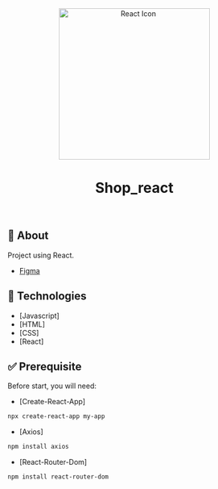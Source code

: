 <div align="center" id="top"> 
  <img align="center" width="300px" src="https://upload.wikimedia.org/wikipedia/commons/thumb/a/a7/React-icon.svg/1280px-React-icon.svg.png" alt="React Icon" />
</div>

<h1 align="center">Shop_react</h1>

<br>

## :dart: About ##

Project using React.
- [Figma](https://www.figma.com/file/moNWcQJ3HhC0Hw2fIbwdtW/Untitled?node-id=0%3A1)

## :rocket: Technologies ##

- [Javascript]
- [HTML]
- [CSS]
- [React]

## :white_check_mark: Prerequisite ##

Before start, you will need:
- [Create-React-App]
```bash
npx create-react-app my-app
```
- [Axios]
```bash
npm install axios
```
- [React-Router-Dom]
```bash
npm install react-router-dom
```

